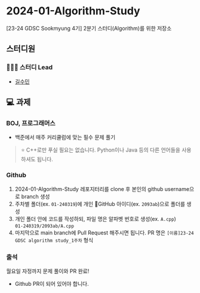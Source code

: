 # 2024-01-Algorithm-Study
[23-24 GDSC Sookmyung 4기] 2분기 스터디(Algorithm)를 위한 저장소
<br />

## 스터디원
### 🙋🏻‍♀️ 스터디 Lead
- [길수민](https://github.com/2093ab)

## 💻 과제
### BOJ, 프로그래머스
- 백준에서 매주 커리큘럼에 맞는 필수 문제 풀기
> ⭐️ C++로만 푸실 필요는 없습니다. Python이나 Java 등의 다른 언어들을 사용하셔도 됩니다.
### Github
1. 2024-01-Algorithm-Study 레포지터리를 clone 후 본인의 github username으로 branch 생성
2. 주차별 폴더(ex. `01-240319`)에 개인 GitHub 아이디(ex. `2093ab`)으로 폴더를 생성
3. 개인 폴더 안에 코드를 작성하되, 파일 명은 알파벳 번호로 생성(ex. `A.cpp`)<br />
```01-240319/2093ab/A.cpp```
4. 마지막으로 main branch에 Pull Request 해주시면 됩니다. PR 명은 `[이름]23-24 GDSC algorithm study_1주차` 형식

### 출석
월요일 자정까지 문제 풀이와 PR 완료!
- Github PR이 되어 있어야 합니다.
